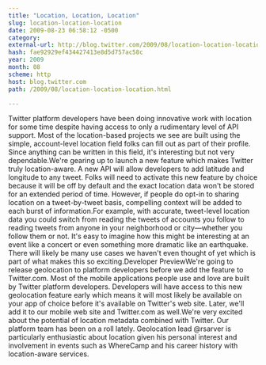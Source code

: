 ```yaml
---
title: "Location, Location, Location"
slug: location-location-location
date: 2009-08-23 06:58:12 -0500
category: 
external-url: http://blog.twitter.com/2009/08/location-location-location.html
hash: fae92929ef434427413e8d5d757ac58c
year: 2009
month: 08
scheme: http
host: blog.twitter.com
path: /2009/08/location-location-location.html

---
```


Twitter platform developers have been doing innovative work with location for some time despite having access to only a rudimentary level of API support. Most of the location-based projects we see are built using the simple, account-level location field folks can fill out as part of their profile. Since anything can be written in this field, it's interesting but not very dependable.We're gearing up to launch a new feature which makes Twitter truly location-aware. A new API will allow developers to add latitude and longitude to any tweet. Folks will need to activate this new feature by choice because it will be off by default and the exact location data won't be stored for an extended period of time. However, if people do opt-in to sharing location on a tweet-by-tweet basis, compelling context will be added to each burst of information.For example, with accurate, tweet-level location data you could switch from reading the tweets of accounts you follow to reading tweets from anyone in your neighborhood or city—whether you follow them or not. It's easy to imagine how this might be interesting at an event like a concert or even something more dramatic like an earthquake. There will likely be many use cases we haven't even thought of yet which is part of what makes this so exciting.Developer PreviewWe're going to release geolocation to platform developers before we add the feature to Twitter.com. Most of the mobile applications people use and love are built by Twitter platform developers. Developers will have access to this new geolocation feature early which means it will most likely be available on your app of choice before it's available on Twitter's web site. Later, we'll add it to our mobile web site and Twitter.com as well.We're very excited about the potential of location metadata combined with Twitter. Our platform team has been on a roll lately. Geolocation lead @rsarver is particularly enthusiastic about location given his personal interest and involvement in events such as WhereCamp and his career history with location-aware services.
